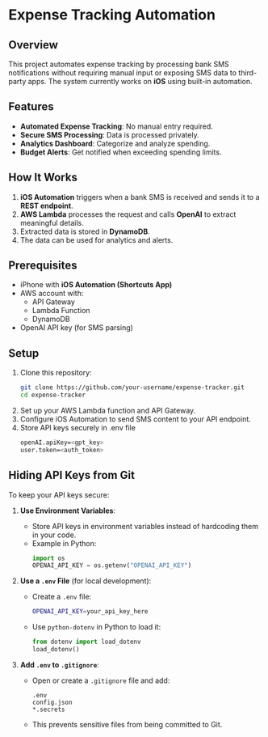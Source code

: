 # Expense Tracking Automation

## Overview
This project automates expense tracking by processing bank SMS notifications without requiring manual input or exposing SMS data to third-party apps. The system currently works on **iOS** using built-in automation.

## Features
- **Automated Expense Tracking**: No manual entry required.
- **Secure SMS Processing**: Data is processed privately.
- **Analytics Dashboard**: Categorize and analyze spending.
- **Budget Alerts**: Get notified when exceeding spending limits.

## How It Works
1. **iOS Automation** triggers when a bank SMS is received and sends it to a **REST endpoint**.
2. **AWS Lambda** processes the request and calls **OpenAI** to extract meaningful details.
3. Extracted data is stored in **DynamoDB**.
4. The data can be used for analytics and alerts.

## Prerequisites
- iPhone with **iOS Automation (Shortcuts App)**
- AWS account with:
  - API Gateway
  - Lambda Function
  - DynamoDB
- OpenAI API key (for SMS parsing)

## Setup
1. Clone this repository:
   ```sh
   git clone https://github.com/your-username/expense-tracker.git
   cd expense-tracker
   ```
2. Set up your AWS Lambda function and API Gateway.
3. Configure iOS Automation to send SMS content to your API endpoint.
4. Store API keys securely in .env file
   ```sh
   openAI.apiKey=<gpt_key>
   user.token=<auth_token>
   ```

## Hiding API Keys from Git
To keep your API keys secure:
1. **Use Environment Variables**:
   - Store API keys in environment variables instead of hardcoding them in your code.
   - Example in Python:
     ```python
     import os
     OPENAI_API_KEY = os.getenv("OPENAI_API_KEY")
     ```

2. **Use a `.env` File** (for local development):
   - Create a `.env` file:
     ```sh
     OPENAI_API_KEY=your_api_key_here
     ```
   - Use `python-dotenv` in Python to load it:
     ```python
     from dotenv import load_dotenv
     load_dotenv()
     ```

3. **Add `.env` to `.gitignore`**:
   - Open or create a `.gitignore` file and add:
     ```
     .env
     config.json
     *.secrets
     ```
   - This prevents sensitive files from being committed to Git.
